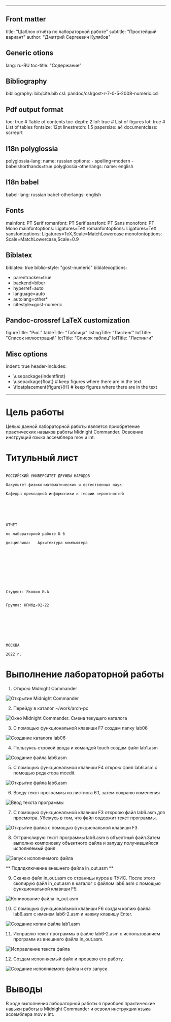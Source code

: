   ---
## Front matter
title: "Шаблон отчёта по лабораторной работе"
subtitle: "Простейший вариант"
author: "Дмитрий Сергеевич Кулябов"

## Generic otions
lang: ru-RU
toc-title: "Содержание"

## Bibliography
bibliography: bib/cite.bib
csl: pandoc/csl/gost-r-7-0-5-2008-numeric.csl

## Pdf output format
toc: true # Table of contents
toc-depth: 2
lof: true # List of figures
lot: true # List of tables
fontsize: 12pt
linestretch: 1.5
papersize: a4
documentclass: scrreprt
## I18n polyglossia
polyglossia-lang:
  name: russian
  options:
	- spelling=modern
	- babelshorthands=true
polyglossia-otherlangs:
  name: english
## I18n babel
babel-lang: russian
babel-otherlangs: english
## Fonts
mainfont: PT Serif
romanfont: PT Serif
sansfont: PT Sans
monofont: PT Mono
mainfontoptions: Ligatures=TeX
romanfontoptions: Ligatures=TeX
sansfontoptions: Ligatures=TeX,Scale=MatchLowercase
monofontoptions: Scale=MatchLowercase,Scale=0.9
## Biblatex
biblatex: true
biblio-style: "gost-numeric"
biblatexoptions:
  - parentracker=true
  - backend=biber
  - hyperref=auto
  - language=auto
  - autolang=other*
  - citestyle=gost-numeric
## Pandoc-crossref LaTeX customization
figureTitle: "Рис."
tableTitle: "Таблица"
listingTitle: "Листинг"
lofTitle: "Список иллюстраций"
lotTitle: "Список таблиц"
lolTitle: "Листинги"
## Misc options
indent: true
header-includes:
  - \usepackage{indentfirst}
  - \usepackage{float} # keep figures where there are in the text
  - \floatplacement{figure}{H} # keep figures where there are in the text
---

# Цель работы

 Целью данной лабораторной работы является приобретение практических навыков работы Midnight Commander. Освоение инструкций языка ассемблера mov и int.
 
# Титульный лист

                                                                                          РОССИЙСКИЙ УНИВЕРСИТЕТ ДРУЖБЫ НАРОДОВ
                                                                                      Факультет физико-математических и естественных наук
                                                                                      Кафедра прикладной информатики и теории вероятностей





                                                                                                           ОТЧЕТ 
                                                                                                   по лабораторной работе № 6
                                                                                             дисциплина:   Архитектура компьютера	









                                                                                                                                     Студент: Яковин И.А

	                                                                                                                             Группа: НПИбд-02-22







                                                                                                          МОСКВА
                                                                                                          2022 г.

# Выполнение лабораторной работы

1. Открою Midnight Commander

![Открытие Midnight Commander](ihttps://github.com/Florikan2/study_2022-2023_arh-pc/blob/master/labs/lab06/report/image/1.%D0%9E%D1%82%D0%BA%D1%80%D1%8B%D1%82%D0%B8%D0%B5%20mc.png)


2. Перейду в каталог ~/work/arch-pc

![Окно Midnight Commander. Смена текущего каталога](https://github.com/Florikan2/study_2022-2023_arh-pc/blob/master/labs/lab06/report/image/2.%20%D0%9F%D0%B5%D1%80%D0%B5%D1%85%D0%BE%D0%B4%20%D0%B2%20%D0%BA%D0%B0%D1%82%D0%B0%D0%BB%D0%BE%D0%B3%20arch-pc.png)


3. С помощью функциональной клавиши F7 создам папку lab06

![Создание каталога lab06](https://github.com/Florikan2/study_2022-2023_arh-pc/blob/master/labs/lab06/report/image/3.%20%D0%A1%D0%BE%D0%B7%D0%B4%D0%B0%D0%BD%D0%B8%D0%B5%20%D0%BF%D0%B0%D0%BF%D0%BA%D0%B8%20lab06.png)


4. Пользуясь строкой ввода и командой touch создам файл lab1.asm

![Создание файла lab6.asm](https://github.com/Florikan2/study_2022-2023_arh-pc/blob/master/labs/lab06/report/image/4.%20%D0%A1%D0%BE%D0%B7%D0%B4%D0%B0%D0%BD%D0%B8%D0%B5%20%D1%84%D0%B0%D0%B9%D0%BB%D0%B0%20lab6.asm.png)


5. С помощью функциональной клавиши F4 открою файл lab6.asm с помощью редактора mcedit.

![Открытие файла lab6.asm](https://github.com/Florikan2/study_2022-2023_arh-pc/blob/master/labs/lab06/report/image/5.%20%D0%9E%D1%82%D0%BA%D1%80%D0%BE%D1%8E%20%D1%84%D0%B0%D0%B9%D0%BB%20%D0%B4%D0%BB%D1%8F%20%D1%80%D0%B5%D0%B4%D0%B0%D0%BA%D1%82%D0%B8%D1%80%D0%BE%D0%B2%D0%B0%D0%BD%D0%B8%D1%8F.png)


6. Введу текст программы из листинга 6.1, затем сохраню изменения 

![Ввод текста программы](https://github.com/Florikan2/study_2022-2023_arh-pc/blob/master/labs/lab06/report/image/6.%20%D0%92%D0%B2%D0%BE%D0%B4%20%D1%82%D0%B5%D0%BA%D1%81%D1%82%D0%B0%20%D0%BF%D1%80%D0%BE%D0%B3%D1%80%D0%B0%D0%BC%D0%BC%D1%8B.png)


7. С помощью функциональной клавиши F3 откроою файл lab6.asm для просмотра. Убежусь в том, что файл содержит текст программы.

![Открытие файла с помощью функциональной клавиши F3](https://github.com/Florikan2/study_2022-2023_arh-pc/blob/master/labs/lab06/report/image/7.%20F3%20%D1%83%D0%B1%D0%B5%D0%B6%D1%83%D1%81%D1%8C%20%D0%B2%20%D1%81%D0%BE%D0%B7%D0%B4%D0%B0%D0%BD%D0%B8%D0%B8%20%D1%84%D0%B0%D0%B9%D0%BB%D0%B0.png)


8. Оттранслирую текст программы lab6.asm в объектный файл.Затем выполню компоновку объектного файла и запущу получившийсся исполняемый файл.

![Запуск исполняемого файла](https://github.com/Florikan2/study_2022-2023_arh-pc/blob/master/labs/lab06/report/image/8.%20%D0%9E%D1%82%D1%82%D1%80%D0%B0%D0%BD%D1%81%D0%BB%D0%B8%D1%80%D1%83%D1%8E%20%D1%82%D0%B5%D0%BA%D1%81%D1%82.png)


** Подлдключение внешнего файла in_out.asm **

9. Скачаю файл in_out.asm со страницы курса в ТУИС. После этого скопирую файл in_out.asm в каталог с файлом lab6.asm с помощью функциональной клавиши F5.

![Копирование файла in_out.asm](https://github.com/Florikan2/study_2022-2023_arh-pc/blob/master/labs/lab06/report/image/9.%20%D0%9F%D0%B5%D1%80%D0%B5%D0%BD%D0%BE%D1%81%20%D1%84%D0%B0%D0%B9%D0%BB%D0%B0%20in_out.png)


10. С помощью функциональной клавиши F6 создам копию файла lab6.asm с именем lab6-2.asm и нажму клавишу Enter.

![Создание копии файла lab1.asm](https://github.com/Florikan2/study_2022-2023_arh-pc/blob/master/labs/lab06/report/image/10.%20%20%D0%A1%D0%BE%D0%B7%D0%B4%D0%B0%D0%BD%D0%B8%D0%B5%20%D0%BA%D0%BE%D0%BF%D0%B8%D0%B8%20%D1%84%D0%B0%D0%B9%D0%BB%D0%B0%20lab6.png)


11. Исправлю текст программы в файле lab6-2.asm с использованием программ из внешнего файла in_out.asm. 

![Исправление текста файла](https://github.com/Florikan2/study_2022-2023_arh-pc/blob/master/labs/lab06/report/image/11.%20%D0%98%D1%81%D0%BF%D1%80%D0%B0%D0%B2%D0%BB%D1%8E%20%D1%82%D0%B5%D0%BA%D1%81%D1%82%20%D0%BF%D1%80%D0%BE%D0%B3%D1%80%D0%B0%D0%BC%D0%BC%D1%8B.png)


12. Создам исполняемый файл и проверю его работу.

![Создание исполняемого файла и его запуск](https://github.com/Florikan2/study_2022-2023_arh-pc/blob/master/labs/lab06/report/image/12.%20%D0%9F%D1%80%D0%BE%D0%B2%D0%B5%D1%80%D1%8E%20%D0%B5%D0%B3%D0%BE%20%D1%80%D0%B0%D0%B1%D0%BE%D1%82%D1%83.png)


# Выводы

В ходе выполнения лабораторной работы я приобрёл практические навыки работы в Midnight Commander и освоил инструкции языка ассемблера mov и int.



